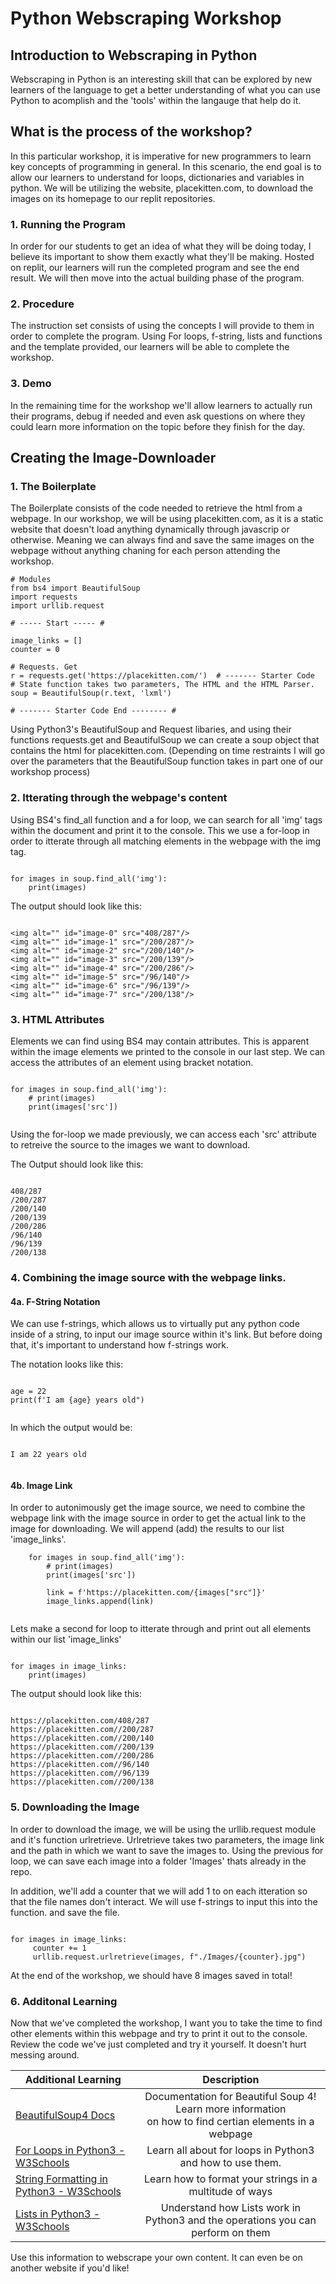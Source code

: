 # Python Webscraping Workshop 

## Introduction to Webscraping in Python 

Webscraping in Python is an interesting skill that can be explored by new learners of the language to get a better understanding of what you can use Python to acomplish and the 'tools' within the langauge that help do it. 

## What is the process of the workshop? 

In this particular workshop, it is imperative for new programmers to learn key concepts of programming in general. In this scenario, the end goal is to allow our learners to understand for loops, dictionaries and variables in python. We will be utilizing the website, placekitten.com, to download the images on its homepage to our replit repositories. 

### 1. Running the Program

In order for our students to get an idea of what they will be doing today, I believe its important to show them exactly what they'll be making. Hosted on replit, our learners will run the completed program and see the end result. We will then move into the actual building phase of the program. 


### 2. Procedure

The instruction set consists of using the concepts I will provide to them in order to complete the program. Using For loops, f-string, lists and functions and the template provided, our learners will be able to complete the workshop. 

### 3. Demo

In the remaining time for the workshop we'll allow learners to actually run their programs, debug if needed and even ask questions on where they could learn more information on the topic before they finish for the day. 


## Creating the Image-Downloader 

### 1. The Boilerplate

The Boilerplate consists of the code needed to retrieve the html from a webpage. In our workshop, we will be using placekitten.com, as it is a static website that doesn't load anything dynamically through javascrip or otherwise. Meaning we can always find and save the same images on the webpage without anything chaning for each person attending the workshop.

```
# Modules 
from bs4 import BeautifulSoup
import requests
import urllib.request

# ----- Start ----- # 

image_links = []
counter = 0

# Requests. Get
r = requests.get('https://placekitten.com/')  # ------- Starter Code
# State function takes two parameters, The HTML and the HTML Parser.
soup = BeautifulSoup(r.text, 'lxml')

# ------- Starter Code End -------- #

```

Using Python3's BeautifulSoup and Request libaries, and using their functions requests.get and BeautifulSoup we can create a soup object that contains the html for placekitten.com. (Depending on time restraints I will go over the parameters that the BeautifulSoup function takes in part one of our workshop process) 

### 2. Itterating through the webpage's content 

Using BS4's find_all function and a for loop, we can search for all 'img' tags within the document and print it to the console. This we use a for-loop in order to itterate through all matching elements in the webpage with the img tag. 

```

for images in soup.find_all('img'):
    print(images)

```

The output should look like this: 

```

<img alt="" id="image-0" src="408/287"/>
<img alt="" id="image-1" src="/200/287"/>
<img alt="" id="image-2" src="/200/140"/>
<img alt="" id="image-3" src="/200/139"/>
<img alt="" id="image-4" src="/200/286"/>
<img alt="" id="image-5" src="/96/140"/>
<img alt="" id="image-6" src="/96/139"/>
<img alt="" id="image-7" src="/200/138"/>

```

### 3. HTML Attributes

Elements we can find using BS4 may contain attributes. This is apparent within the image elements we printed to the console in our last step. We can access the attributes of an element using bracket notation.

```

for images in soup.find_all('img'):
    # print(images)
    print(images['src'])


```

Using the for-loop we made previously, we can access each 'src' attribute to retreive the source to the images we want to download. 

The Output should look like this: 

```

408/287
/200/287
/200/140
/200/139
/200/286
/96/140
/96/139
/200/138

```

### 4. Combining the image source with the webpage links. 

#### 4a. F-String Notation

 We can use f-strings, which allows us to virtually put any python code inside of a string, to input our image source within it's link. But before doing that, it's important to understand how f-strings work. 

The notation looks like this: 

```

age = 22 
print(f'I am {age} years old")


```

In which the output would be: 

```

I am 22 years old


```

#### 4b. Image Link 

In order to autonimously get the image source, we need to combine the webpage link with the image source in order to get the actual link to the image for downloading. We will append (add) the results to our list 'image_links'.  

```
    for images in soup.find_all('img'):
        # print(images)
        print(images['src'])
        
        link = f'https://placekitten.com/{images["src"]}'
        image_links.append(link)
        

```

Lets make a second for loop to itterate through and print out all elements within our list 'image_links' 

```

for images in image_links: 
    print(images) 

```

The output should look like this: 
    
```

https://placekitten.com/408/287
https://placekitten.com//200/287
https://placekitten.com//200/140
https://placekitten.com//200/139
https://placekitten.com//200/286
https://placekitten.com//96/140
https://placekitten.com//96/139
https://placekitten.com//200/138

```


### 5. Downloading the Image 

In order to download the image, we will be using the urllib.request module and it's function urlretrieve. Urlretrieve takes two parameters, the image link and the path in which we want to save the images to. Using the previous for loop, we can save each image into a folder 'Images' thats already in the repo. 


In addition, we'll add a counter that we will add 1 to on each itteration so that the file names don't interact. We will use f-strings to input this into the function. and save the file. 

```

for images in image_links: 
     counter += 1 
     urllib.request.urlretrieve(images, f"./Images/{counter}.jpg")

```


At the end of the workshop, we should have 8 images saved in total! 


### 6. Additonal Learning

Now that we've completed the workshop, I want you to take the time to find other elements within this webpage and try to print it out to the console. Review the code we've just completed and try it yourself. It doesn't hurt messing around. 


| Additional Learning  | Description |
| ------------- |:-------------:|
| [BeautifulSoup4 Docs](https://www.crummy.com/software/BeautifulSoup/bs4/doc/)     | Documentation for Beautiful Soup 4! Learn more information <br> on how to find certian elements in a webpage|
| [For Loops in Python3 - W3Schools](https://www.w3schools.com/python/python_for_loops.asp)    | Learn all about for loops in Python3 and how to use them. |
| [String Formatting in Python3 - W3Schools](https://www.w3schools.com/python/python_string_formatting.asp)| Learn how to format your strings in a multitude of ways |
| [Lists in Python3 - W3Schools](https://www.w3schools.com/python/python_lists.asp) | Understand how Lists work in Python3 and the operations you can perform on them|


Use this information to webscrape your own content. It can even be on another website if you'd like! 
